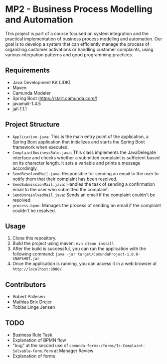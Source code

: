 # MP2 - Business Process Modelling and Automation

This project is part of a course focused on system integration and the practical implementation of business process modeling and automation. Our goal is to develop a system that can efficiently manage the process of organizing customer activations or handling customer complaints, using various integration patterns and good programming practices.

## Requirements

- Java Development Kit (JDK)
- Maven
- Camunda Modeler
- Spring Boot (https://start.camunda.com/)
- javamail-1.4.5
- jaf-1.1.1

## Project Structure

- `Application.java`: This is the main entry point of the application, a Spring Boot application that initializes and starts the Spring Boot framework when executed.
- `ComplaintBusinessRule.java`: This class implements the JavaDelegate interface and checks whether a submitted complaint is sufficient based on its character length. It sets a variable and prints a message accordingly.
- `SendResolvedMail.java`: Responsible for sending an email to the user to notify them that their complaint has been resolved.
- `SendSubmissionMail.java`: Handles the task of sending a confirmation email to the user who submitted the complaint.
- `SendUnresolvedMail.java`: Sends an email if the complaint couldn't be resolved
- `process.bpmn`: Manages the process of sending an email if the complaint couldn't be resolved.

## Usage

1. Clone this repository.
2. Build the project using maven: `mvn clean install`
3. After the build is successful, you can run the application with the following command: `java -jar target/CamundaProject-1.0.0-SNAPSHOT.jar`
4. Once the application is running, you can access it in a web browser at `http://localhost:8080/`

## Contributors

- Robert Pallesen
- Mathias Brix Drejer
- Tobias Linge Jensen

## TODO

- Business Rule Task
- Explanation of BPMN flow
- "bug" at the second use of `camunda-forms:/forms/Is-Complaint-Solvable-Form.form` at Manager Review
- Explanation of forms
